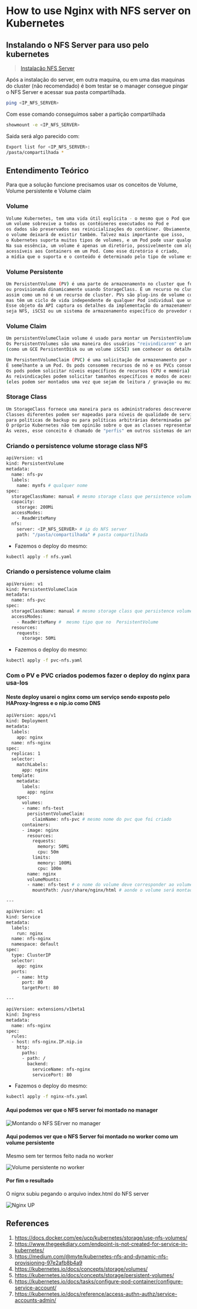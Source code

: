 # How to use Nginx with NFS server on Kubernetes

## Instalando o NFS Server para uso pelo kubernetes

> [Instalação NFS Server](https://github.com/galenothiago/tutoriais/blob/master/nfs-server.md)

Após a instalação do server, em outra maquina, ou em uma das maquinas do cluster (não recomendado)
é bom testar se o manager consegue pingar o NFS Server e acessar sua pasta compartilhada.

```bash
ping <IP_NFS_SERVER>
```

Com esse comando conseguimos saber a partição compartilhada

```bash
showmount -e <IP_NFS_SERVER>
```

Saida será algo parecido com:

```bash
Export list for <IP_NFS_SERVER>:
/pasta/compartilhada *
```

## Entendimento Teórico

Para que a solução funcione precisamos usar os conceitos de Volume, Volume persistente e Volume claim

### Volume

```bash
Volume Kubernetes, tem uma vida útil explícita - o mesmo que o Pod que o inclui. Conseqüentemente,
um volume sobrevive a todos os contêineres executados no Pod e
os dados são preservados nas reinicializações do contêiner. Obviamente, quando um Pod deixar de existir,
o volume deixará de existir também. Talvez mais importante que isso,
o Kubernetes suporta muitos tipos de volumes, e um Pod pode usar qualquer número deles simultaneamente.
Na sua essência, um volume é apenas um diretório, possivelmente com alguns dados,
acessíveis aos Containers em um Pod. Como esse diretório é criado,
a mídia que o suporta e o conteúdo é determinado pelo tipo de volume específico usado.
```

### Volume Persistente

```bash
Um PersistentVolume (PV) é uma parte de armazenamento no cluster que foi provisionada por um administrador
ou provisionada dinamicamente usando StorageClass. É um recurso no cluster,
assim como um nó é um recurso de cluster. PVs são plug-ins de volume como Volumes,
mas têm um ciclo de vida independente de qualquer Pod individual que usa o PV.
Esse objeto da API captura os detalhes da implementação do armazenamento,
seja NFS, iSCSI ou um sistema de armazenamento específico do provedor de nuvem.
```

### Volume Claim

```bash
Um persistentVolumeClaim volume é usado para montar um PersistentVolume em um Pod.
Os PersistentVolumes são uma maneira dos usuários "reivindicarem" o armazenamento durável
(como um GCE PersistentDisk ou um volume iSCSI) sem conhecer os detalhes do ambiente em nuvem específico.

Um PersistentVolumeClaim (PVC) é uma solicitação de armazenamento por um usuário.
É semelhante a um Pod. Os pods consomem recursos de nó e os PVCs consomem recursos de PV.
Os pods podem solicitar níveis específicos de recursos (CPU e memória).
As reivindicações podem solicitar tamanhos específicos e modos de acesso
(eles podem ser montados uma vez que sejam de leitura / gravação ou muitas vezes somente leitura).
```

### Storage Class

```bash
Um StorageClass fornece uma maneira para os administradores descreverem as “classes” de armazenamento.
Classes diferentes podem ser mapeadas para níveis de qualidade de serviço,
para políticas de backup ou para políticas arbitrárias determinadas pelos administradores de cluster.
O próprio Kubernetes não tem opinião sobre o que as classes representam.
Às vezes, esse conceito é chamado de "perfis" em outros sistemas de armazenamento
```

### Criando o persistence volume storage class NFS

```bash
apiVersion: v1
kind: PersistentVolume
metadata:
  name: nfs-pv
  labels:
    name: mynfs # qualquer nome
spec:
  storageClassName: manual # mesmo storage class que persistence volume claim
  capacity:
    storage: 200Mi
  accessModes:
    - ReadWriteMany
  nfs:
    server: <IP_NFS_SERVER> # ip do NFS server
    path: "/pasta/compartilhada" # pasta compartilhada
```

* Fazemos o deploy do mesmo:

```bash
kubectl apply -f nfs.yaml
```

### Criando o persistence volume claim

```bash
apiVersion: v1
kind: PersistentVolumeClaim
metadata:
  name: nfs-pvc
spec:
  storageClassName: manual # mesmo storage class que persistence volume
  accessModes:
    - ReadWriteMany #  mesmo tipo que no  PersistentVolume
  resources:
    requests:
      storage: 50Mi
```

* Fazemos o deploy do mesmo:

```bash
kubectl apply -f pvc-nfs.yaml
```

### Com o PV e PVC criados podemos fazer o deploy do nginx para usa-los

#### Neste deploy usarei o nginx como um serviço sendo exposto pelo HAProxy-Ingress e o nip.io como DNS

```bash
apiVersion: apps/v1
kind: Deployment
metadata:
  labels:
    app: nginx
  name: nfs-nginx
spec:
  replicas: 1
  selector:
    matchLabels:
      app: nginx
  template:
    metadata:
      labels:
        app: nginx
    spec:
      volumes:
      - name: nfs-test
        persistentVolumeClaim:
          claimName: nfs-pvc # mesmo nome do pvc que foi criado
      containers:
      - image: nginx
        resources:
          requests:
            memory: 50Mi
            cpu: 50m
          limits:
            memory: 100Mi
            cpu: 100m
        name: nginx
        volumeMounts:
        - name: nfs-test # o nome do volume deve corresponder ao volume ClaimName
          mountPath: /usr/share/nginx/html # aonde o volume será montado

---

apiVersion: v1
kind: Service
metadata:
  labels:
    run: nginx
  name: nfs-nginx
  namespace: default
spec:
  type: ClusterIP
  selector:
    app: nginx
  ports:
    - name: http
      port: 80
      targetPort: 80

---

apiVersion: extensions/v1beta1
kind: Ingress
metadata:
  name: nfs-nginx
spec:
  rules:
  - host: nfs-nginx.IP.nip.io
    http:
      paths:
      - path: /
        backend:
          serviceName: nfs-nginx
          servicePort: 80
```

* Fazemos o deploy do mesmo:

```bash
kubectl apply -f nginx-nfs.yaml
```

#### Aqui podemos ver que o NFS server foi montado no manager

![Montando o NFS SErver no manager](https://github.com/galenothiago/tutoriais/blob/master/images/nfs-manager.jpeg?raw=true)

#### Aqui podemos ver que o NFS Server foi montado no worker como um volume persistente

Mesmo sem ter termos feito nada no worker

![Volume persistente no worker](https://github.com/galenothiago/tutoriais/blob/master/images/pv-worker.jpeg?raw=true)

#### Por fim o resultado

O nignx subiu pegando o arquivo index.html do NFS server

![Nginx UP](https://github.com/galenothiago/tutoriais/blob/master/images/nginx.jpg?raw=true)

## References

1. <https://docs.docker.com/ee/ucp/kubernetes/storage/use-nfs-volumes/>
1. <https://www.thegeekdiary.com/endpoint-is-not-created-for-service-in-kubernetes/>
1. <https://medium.com/@myte/kubernetes-nfs-and-dynamic-nfs-provisioning-97e2afb8b4a9>
1. <https://kubernetes.io/docs/concepts/storage/volumes/>
1. <https://kubernetes.io/docs/concepts/storage/persistent-volumes/>
1. <https://kubernetes.io/docs/tasks/configure-pod-container/configure-service-account/>
1. <https://kubernetes.io/docs/reference/access-authn-authz/service-accounts-admin/>
